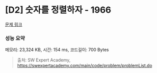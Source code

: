 # [D2] 숫자를 정렬하자 - 1966 

[문제 링크](https://swexpertacademy.com/main/code/problem/problemDetail.do?contestProbId=AV5PrmyKAWEDFAUq) 

### 성능 요약

메모리: 23,324 KB, 시간: 154 ms, 코드길이: 700 Bytes



> 출처: SW Expert Academy, https://swexpertacademy.com/main/code/problem/problemList.do